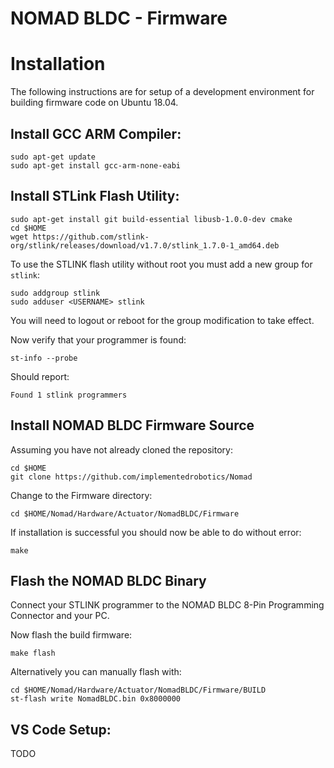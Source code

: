 # NOMAD BLDC - Firmware

# Installation

The following instructions are for setup of a development environment for building firmware code on Ubuntu 18.04.

## Install GCC ARM Compiler:

```
sudo apt-get update
sudo apt-get install gcc-arm-none-eabi
```

## Install STLink Flash Utility:

```
sudo apt-get install git build-essential libusb-1.0.0-dev cmake
cd $HOME
wget https://github.com/stlink-org/stlink/releases/download/v1.7.0/stlink_1.7.0-1_amd64.deb
```

To use the STLINK flash utility without root you must add a new group for ```stlink```:

```
sudo addgroup stlink
sudo adduser <USERNAME> stlink
```
You will need to logout or reboot for the group modification to take effect.

Now verify that your programmer is found:
```
st-info --probe
```

Should report:
```
Found 1 stlink programmers
```

## Install NOMAD BLDC Firmware Source

Assuming you have not already cloned the repository:

```
cd $HOME
git clone https://github.com/implementedrobotics/Nomad
```

Change to the Firmware directory:

```
cd $HOME/Nomad/Hardware/Actuator/NomadBLDC/Firmware
```

If installation is successful you should now be able to do without error:

```
make
```

## Flash the NOMAD BLDC Binary

Connect your STLINK programmer to the NOMAD BLDC 8-Pin Programming Connector and your PC.

Now flash the build firmware:

```
make flash
```

Alternatively you can manually flash with:

```
cd $HOME/Nomad/Hardware/Actuator/NomadBLDC/Firmware/BUILD
st-flash write NomadBLDC.bin 0x8000000
```

## VS Code Setup:
TODO
